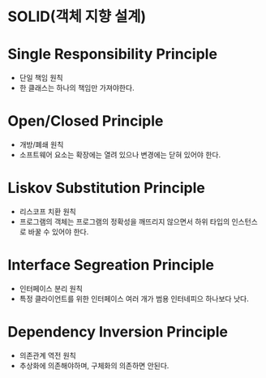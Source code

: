# SOLID(객체 지향 설계)

# Single Responsibility Principle 
- 단일 책임 원칙
- 한 클래스는 하나의 책임만 가져야한다.


# Open/Closed Principle
- 개방/폐쇄 원칙
- 소프트웨어 요소는 확장에는 열려 있으나 변경에는 닫혀 있어야 한다.


# Liskov Substitution Principle
- 리스코프 치환 원칙
- 프로그램의 객체는 프로그램의 정확성을 깨뜨리지 않으면서 하위 타입의 인스턴스로 바꿀 수 있어야 한다.


# Interface Segreation Principle
- 인터페이스 분리 원칙
- 특정 클라이언트를 위한 인터페이스 여러 개가 범용 인터네피으 하나보다 낫다.


# Dependency Inversion Principle
- 의존관계 역전 원칙
- 추상화에 의존해야하며, 구체화의 의존하면 안된다.

